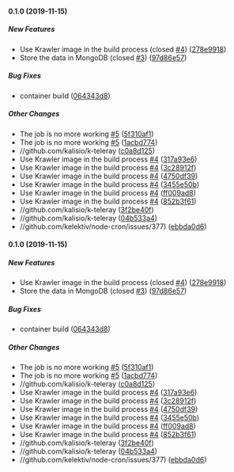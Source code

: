 #### 0.1.0 (2019-11-15)

##### New Features

*  Use Krawler image in the build process (closed [#4](https://github.com/kalisio/k-teleray/pull/4)) ([278e9918](https://github.com/kalisio/k-teleray/commit/278e99187849e8ee856afa82db7e64d4700510c3))
*  Store the data in MongoDB (closed [#3](https://github.com/kalisio/k-teleray/pull/3)) ([97d86e57](https://github.com/kalisio/k-teleray/commit/97d86e576ed527479a0f3d8c98fe192d2be8d1af))

##### Bug Fixes

*  container build ([064343d8](https://github.com/kalisio/k-teleray/commit/064343d8dca30911f8a56aceba0bc6c76c9744b8))

##### Other Changes

*  The job is no more working [#5](https://github.com/kalisio/k-teleray/pull/5) ([5f310af1](https://github.com/kalisio/k-teleray/commit/5f310af13ee7fbf432cef04dd7118ee783f48b91))
*  The job is no more working [#5](https://github.com/kalisio/k-teleray/pull/5) ([1acbd774](https://github.com/kalisio/k-teleray/commit/1acbd774f5b7bb156eab85ae287d32b6314f3dec))
* //github.com/kalisio/k-teleray ([c0a8d125](https://github.com/kalisio/k-teleray/commit/c0a8d125d30028874c2f4c62b9e015ff322d9479))
*  Use Krawler image in the build process [#4](https://github.com/kalisio/k-teleray/pull/4) ([317a93e6](https://github.com/kalisio/k-teleray/commit/317a93e6d2791cf66c81bec770121aed219a5d6d))
*  Use Krawler image in the build process [#4](https://github.com/kalisio/k-teleray/pull/4) ([3c28912f](https://github.com/kalisio/k-teleray/commit/3c28912f44d469b80984b022e61de55126e700a6))
*  Use Krawler image in the build process [#4](https://github.com/kalisio/k-teleray/pull/4) ([4750df39](https://github.com/kalisio/k-teleray/commit/4750df395996407c2eb58abf9662ff64c7fa25d8))
*  Use Krawler image in the build process [#4](https://github.com/kalisio/k-teleray/pull/4) ([3455e50b](https://github.com/kalisio/k-teleray/commit/3455e50bd13853469956139193367d2e169a9cdb))
*  Use Krawler image in the build process [#4](https://github.com/kalisio/k-teleray/pull/4) ([ff009ad8](https://github.com/kalisio/k-teleray/commit/ff009ad8ae9d6047cbc65c4508eed57ffde6dd79))
*  Use Krawler image in the build process [#4](https://github.com/kalisio/k-teleray/pull/4) ([852b3f61](https://github.com/kalisio/k-teleray/commit/852b3f61e0a99136b691f3a0cad8e93bd17bce02))
* //github.com/kalisio/k-teleray ([3f2be40f](https://github.com/kalisio/k-teleray/commit/3f2be40f2dc29db983dde79637967178bfcbc550))
* //github.com/kalisio/k-teleray ([04b533a4](https://github.com/kalisio/k-teleray/commit/04b533a4d908b2a21cf22e967e0e95cdb2d1e06b))
* //github.com/kelektiv/node-cron/issues/377) ([ebbda0d6](https://github.com/kalisio/k-teleray/commit/ebbda0d64e3f610fd4b5432922afa3620a0cbeb8))

#### 0.1.0 (2019-11-15)

##### New Features

*  Use Krawler image in the build process (closed [#4](https://github.com/kalisio/k-teleray/pull/4)) ([278e9918](https://github.com/kalisio/k-teleray/commit/278e99187849e8ee856afa82db7e64d4700510c3))
*  Store the data in MongoDB (closed [#3](https://github.com/kalisio/k-teleray/pull/3)) ([97d86e57](https://github.com/kalisio/k-teleray/commit/97d86e576ed527479a0f3d8c98fe192d2be8d1af))

##### Bug Fixes

*  container build ([064343d8](https://github.com/kalisio/k-teleray/commit/064343d8dca30911f8a56aceba0bc6c76c9744b8))

##### Other Changes

*  The job is no more working [#5](https://github.com/kalisio/k-teleray/pull/5) ([5f310af1](https://github.com/kalisio/k-teleray/commit/5f310af13ee7fbf432cef04dd7118ee783f48b91))
*  The job is no more working [#5](https://github.com/kalisio/k-teleray/pull/5) ([1acbd774](https://github.com/kalisio/k-teleray/commit/1acbd774f5b7bb156eab85ae287d32b6314f3dec))
* //github.com/kalisio/k-teleray ([c0a8d125](https://github.com/kalisio/k-teleray/commit/c0a8d125d30028874c2f4c62b9e015ff322d9479))
*  Use Krawler image in the build process [#4](https://github.com/kalisio/k-teleray/pull/4) ([317a93e6](https://github.com/kalisio/k-teleray/commit/317a93e6d2791cf66c81bec770121aed219a5d6d))
*  Use Krawler image in the build process [#4](https://github.com/kalisio/k-teleray/pull/4) ([3c28912f](https://github.com/kalisio/k-teleray/commit/3c28912f44d469b80984b022e61de55126e700a6))
*  Use Krawler image in the build process [#4](https://github.com/kalisio/k-teleray/pull/4) ([4750df39](https://github.com/kalisio/k-teleray/commit/4750df395996407c2eb58abf9662ff64c7fa25d8))
*  Use Krawler image in the build process [#4](https://github.com/kalisio/k-teleray/pull/4) ([3455e50b](https://github.com/kalisio/k-teleray/commit/3455e50bd13853469956139193367d2e169a9cdb))
*  Use Krawler image in the build process [#4](https://github.com/kalisio/k-teleray/pull/4) ([ff009ad8](https://github.com/kalisio/k-teleray/commit/ff009ad8ae9d6047cbc65c4508eed57ffde6dd79))
*  Use Krawler image in the build process [#4](https://github.com/kalisio/k-teleray/pull/4) ([852b3f61](https://github.com/kalisio/k-teleray/commit/852b3f61e0a99136b691f3a0cad8e93bd17bce02))
* //github.com/kalisio/k-teleray ([3f2be40f](https://github.com/kalisio/k-teleray/commit/3f2be40f2dc29db983dde79637967178bfcbc550))
* //github.com/kalisio/k-teleray ([04b533a4](https://github.com/kalisio/k-teleray/commit/04b533a4d908b2a21cf22e967e0e95cdb2d1e06b))
* //github.com/kelektiv/node-cron/issues/377) ([ebbda0d6](https://github.com/kalisio/k-teleray/commit/ebbda0d64e3f610fd4b5432922afa3620a0cbeb8))

